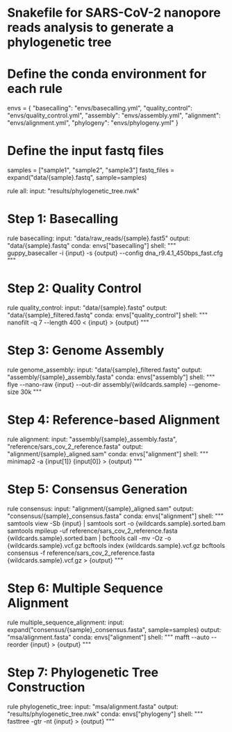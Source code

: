 # Snakefile for SARS-CoV-2 nanopore reads analysis to generate a phylogenetic tree

# Define the conda environment for each rule
envs = {
    "basecalling": "envs/basecalling.yml",
    "quality_control": "envs/quality_control.yml",
    "assembly": "envs/assembly.yml",
    "alignment": "envs/alignment.yml",
    "phylogeny": "envs/phylogeny.yml"
}

# Define the input fastq files
samples = ["sample1", "sample2", "sample3"]
fastq_files = expand("data/{sample}.fastq", sample=samples)

rule all:
    input:
        "results/phylogenetic_tree.nwk"

# Step 1: Basecalling
rule basecalling:
    input:
        "data/raw_reads/{sample}.fast5"
    output:
        "data/{sample}.fastq"
    conda:
        envs["basecalling"]
    shell:
        """
        guppy_basecaller -i {input} -s {output} --config dna_r9.4.1_450bps_fast.cfg
        """

# Step 2: Quality Control
rule quality_control:
    input:
        "data/{sample}.fastq"
    output:
        "data/{sample}_filtered.fastq"
    conda:
        envs["quality_control"]
    shell:
        """
        nanofilt -q 7 --length 400 < {input} > {output}
        """

# Step 3: Genome Assembly
rule genome_assembly:
    input:
        "data/{sample}_filtered.fastq"
    output:
        "assembly/{sample}_assembly.fasta"
    conda:
        envs["assembly"]
    shell:
        """
        flye --nano-raw {input} --out-dir assembly/{wildcards.sample} --genome-size 30k
        """

# Step 4: Reference-based Alignment
rule alignment:
    input:
        "assembly/{sample}_assembly.fasta",
        "reference/sars_cov_2_reference.fasta"
    output:
        "alignment/{sample}_aligned.sam"
    conda:
        envs["alignment"]
    shell:
        """
        minimap2 -a {input[1]} {input[0]} > {output}
        """

# Step 5: Consensus Generation
rule consensus:
    input:
        "alignment/{sample}_aligned.sam"
    output:
        "consensus/{sample}_consensus.fasta"
    conda:
        envs["alignment"]
    shell:
        """
        samtools view -Sb {input} | samtools sort -o {wildcards.sample}.sorted.bam
        samtools mpileup -uf reference/sars_cov_2_reference.fasta {wildcards.sample}.sorted.bam | bcftools call -mv -Oz -o {wildcards.sample}.vcf.gz
        bcftools index {wildcards.sample}.vcf.gz
        bcftools consensus -f reference/sars_cov_2_reference.fasta {wildcards.sample}.vcf.gz > {output}
        """

# Step 6: Multiple Sequence Alignment
rule multiple_sequence_alignment:
    input:
        expand("consensus/{sample}_consensus.fasta", sample=samples)
    output:
        "msa/alignment.fasta"
    conda:
        envs["alignment"]
    shell:
        """
        mafft --auto --reorder {input} > {output}
        """

# Step 7: Phylogenetic Tree Construction
rule phylogenetic_tree:
    input:
        "msa/alignment.fasta"
    output:
        "results/phylogenetic_tree.nwk"
    conda:
        envs["phylogeny"]
    shell:
        """
        fasttree -gtr -nt {input} > {output}
        """
